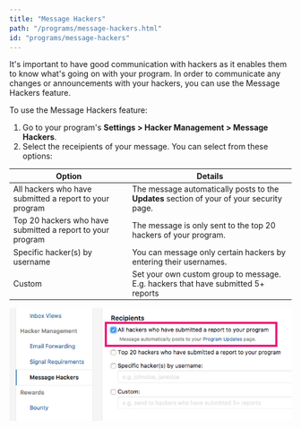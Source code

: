 ```yaml
---
title: "Message Hackers"
path: "/programs/message-hackers.html"
id: "programs/message-hackers"
---
```


It's important to have good communication with hackers as it enables them to know what's going on with your program. In order to communicate any changes or announcements with your hackers, you can use the Message Hackers feature. 

To use the Message Hackers feature:
1. Go to your program's **Settings > Hacker Management > Message Hackers**. 
2. Select the receipients of your message. You can select from these options: 

Option | Details
------ | -------
All hackers who have submitted a report to your program | The message automatically posts to the **Updates** section of your of your security page. 
Top 20 hackers who have submitted a report to your program | The message is only sent to the top 20 hackers of your program. 
Specific hacker(s) by username | You can message only certain hackers by entering their usernames. 
Custom | Set your own custom group to message. E.g. hackers that have submitted 5+ reports

![message hackers](./images/message-hackers.png)
